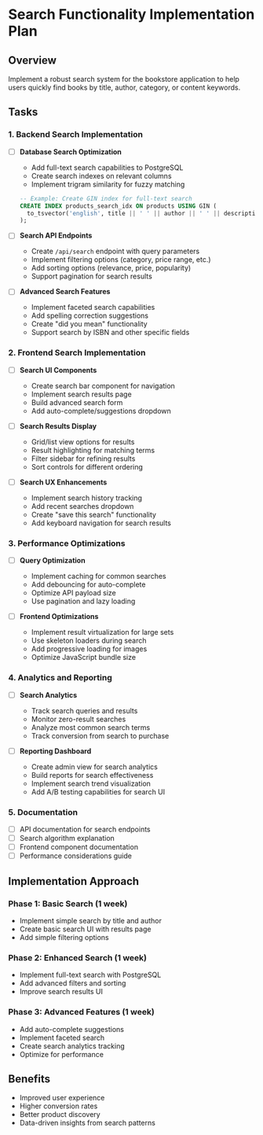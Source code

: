 # Search Functionality Implementation Plan

## Overview
Implement a robust search system for the bookstore application to help users quickly find books by title, author, category, or content keywords.

## Tasks

### 1. Backend Search Implementation

- [ ] **Database Search Optimization**
  - Add full-text search capabilities to PostgreSQL
  - Create search indexes on relevant columns
  - Implement trigram similarity for fuzzy matching
  ```sql
  -- Example: Create GIN index for full-text search
  CREATE INDEX products_search_idx ON products USING GIN (
    to_tsvector('english', title || ' ' || author || ' ' || description)
  );
  ```

- [ ] **Search API Endpoints**
  - Create `/api/search` endpoint with query parameters
  - Implement filtering options (category, price range, etc.)
  - Add sorting options (relevance, price, popularity)
  - Support pagination for search results

- [ ] **Advanced Search Features**
  - Implement faceted search capabilities
  - Add spelling correction suggestions
  - Create "did you mean" functionality
  - Support search by ISBN and other specific fields

### 2. Frontend Search Implementation

- [ ] **Search UI Components**
  - Create search bar component for navigation
  - Implement search results page
  - Build advanced search form
  - Add auto-complete/suggestions dropdown

- [ ] **Search Results Display**
  - Grid/list view options for results
  - Result highlighting for matching terms
  - Filter sidebar for refining results
  - Sort controls for different ordering

- [ ] **Search UX Enhancements**
  - Implement search history tracking
  - Add recent searches dropdown
  - Create "save this search" functionality
  - Add keyboard navigation for search results

### 3. Performance Optimizations

- [ ] **Query Optimization**
  - Implement caching for common searches
  - Add debouncing for auto-complete
  - Optimize API payload size
  - Use pagination and lazy loading

- [ ] **Frontend Optimizations**
  - Implement result virtualization for large sets
  - Use skeleton loaders during search
  - Add progressive loading for images
  - Optimize JavaScript bundle size

### 4. Analytics and Reporting

- [ ] **Search Analytics**
  - Track search queries and results
  - Monitor zero-result searches
  - Analyze most common search terms
  - Track conversion from search to purchase

- [ ] **Reporting Dashboard**
  - Create admin view for search analytics
  - Build reports for search effectiveness
  - Implement search trend visualization
  - Add A/B testing capabilities for search UI

### 5. Documentation

- [ ] API documentation for search endpoints
- [ ] Search algorithm explanation
- [ ] Frontend component documentation
- [ ] Performance considerations guide

## Implementation Approach

### Phase 1: Basic Search (1 week)
- Implement simple search by title and author
- Create basic search UI with results page
- Add simple filtering options

### Phase 2: Enhanced Search (1 week)
- Implement full-text search with PostgreSQL
- Add advanced filters and sorting
- Improve search results UI

### Phase 3: Advanced Features (1 week)
- Add auto-complete suggestions
- Implement faceted search
- Create search analytics tracking
- Optimize for performance

## Benefits
- Improved user experience
- Higher conversion rates
- Better product discovery
- Data-driven insights from search patterns
